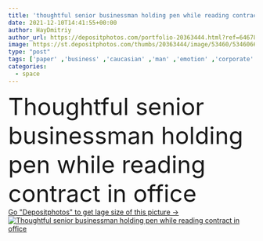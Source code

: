 ```yaml
---
title: 'thoughtful senior businessman holding pen while reading contract in office'
date: 2021-12-10T14:41:55+00:00
author: HayDmitriy
author_url: https://depositphotos.com/portfolio-20363444.html?ref=64678756
image: https://st.depositphotos.com/thumbs/20363444/image/53460/534606626/api_thumb_450.jpg?forcejpeg=true
type: "post"
tags: ['paper' ,'business' ,'caucasian' ,'man' ,'emotion' ,'corporate' ,'office' ,'suit' ,'think' ,'manager' ,'professional' ,'businessman' ,'pen' ,'document' ,'contract' ,'read' ,'indoors' ,'pensive' ,'eyeglasses' ,'executive' ,'serious' ,'senior' ,'elderly' ,'successful' ,'thoughtful' ,'experienced' ,'boss' ,'clipboard' ,'CEO' ,'bearded' ,'respectable' ,'copy space' ,'one person' ,'formal wear' ,'Grey Hair' ]
categories: 
  - space
---
```

<div aling="center">
            <font size="60"> Thoughtful senior businessman holding pen while reading contract in office</font>   
</div>
<div>
    <a href='https://depositphotos.com/534606626/stock-photo-thoughtful-senior-businessman-holding-pen.html?ref=64678756' target=_blank > Go "Depositphotos" to get lage size of this picture ->
        <img href='https://depositphotos.com/534606626/stock-photo-thoughtful-senior-businessman-holding-pen.html?ref=64678756' src='https://st.depositphotos.com/20363444/53460/i/950/depositphotos_534606626-stock-photo-thoughtful-senior-businessman-holding-pen.jpg?forcejpeg=true' alt='Thoughtful senior businessman holding pen while reading contract in office' >
    </a>
</div>
